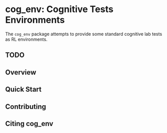 # cog_env: Cognitive Tests Environments

The `cog_env` package attempts to provide some standard cognitive lab tests as RL environments.

## TODO


## Overview


## Quick Start

## Contributing

## Citing cog_env
